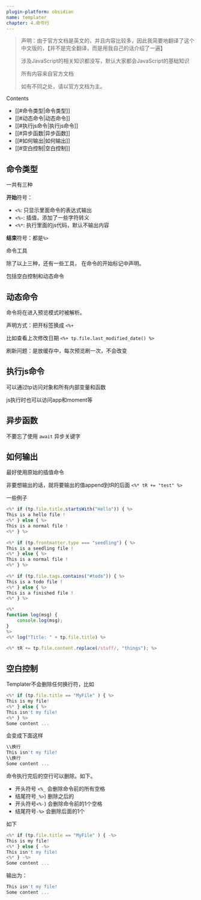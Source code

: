 ```yaml
---
plugin-platform: obsidian
name: templater
chapter: 4.命令行
---
```



> 声明：由于官方文档是英文的，并且内容比较多，因此我简要地翻译了这个中文版的，【并不是完全翻译，而是用我自己的话介绍了一遍】
> 
> 涉及JavaScript的相关知识都没写，默认大家都会JavaScript的基础知识
> 
> 所有内容来自官方文档
> 
> 如有不同之处，请以官方文档为主。


Contents

- [[#命令类型|命令类型]]
- [[#动态命令|动态命令]]
- [[#执行js命令|执行js命令]]
- [[#异步函数|异步函数]]
- [[#如何输出|如何输出]]
- [[#空白控制|空白控制]]


## 命令类型

一共有三种

**开始**符号：
-   `<%`: 只显示里面命令的表达式输出
-   `<%~`: 插值，添加了一些字符转义
-   `<%*`: 执行里面的js代码，默认不输出内容

**结束**符号：都是`%>`

命令工具

除了以上三种，还有一些工具， 在命令的开始标记中声明。

包括空白控制和动态命令

## 动态命令

命令将在进入预览模式时被解析。

声明方式：把开标签换成 `<%+`

比如查看上次修改日期 `<%+ tp.file.last_modified_date() %>` 

刷新问题：是放缓存中，每次预览刷一次，不会改变

## 执行js命令

可以通过tp访问对象和所有内部变量和函数

js执行时也可以访问app和moment等

## 异步函数

不要忘了使用 `await` 异步关键字

## 如何输出

最好使用原始的插值命令

非要想输出的话，就将要输出的值append到tR的后面  `<%* tR += "test" %>` 

一些例子

```js
<%* if (tp.file.title.startsWith("Hello")) { %>
This is a hello file !
<%* } else { %>
This is a normal file !
<%* } %>
    
<%* if (tp.frontmatter.type === "seedling") { %>
This is a seedling file !
<%* } else { %>
This is a normal file !
<%* } %>
    
<%* if (tp.file.tags.contains("#todo")) { %>
This is a todo file !
<%* } else { %>
This is a finished file !
<%* } %>

<%*
function log(msg) {
    console.log(msg);
}
%>
<%* log("Title: " + tp.file.title) %>
    
<%* tR += tp.file.content.replace(/stuff/, "things"); %>
```

## 空白控制

Templater不会删除任何换行符，比如

```js
<%* if (tp.file.title == "MyFile" ) { %>
This is my file!
<%* } else { %>
This isn't my file!
<%* } %>
Some content ...

```

会变成下面这样

```js
\\换行
This isn't my file!
\\换行
Some content ...
```

命令执行完后的空行可以删除。如下。


-   开头符号 `<%_` 会删除命令前的所有空格
-   结尾符号`_%>`)  删除之后的
-   开头符号`<%-`) 会删除命令前的1个空格
-   结尾符号`-%>` 会删除后面的1个

如下
```js
<%* if (tp.file.title == "MyFile" ) { -%>
This is my file!
<%* } else { -%>
This isn't my file!
<%* } -%>
Some content ...
```

输出为：

```js
This isn't my file!
Some content ...
```